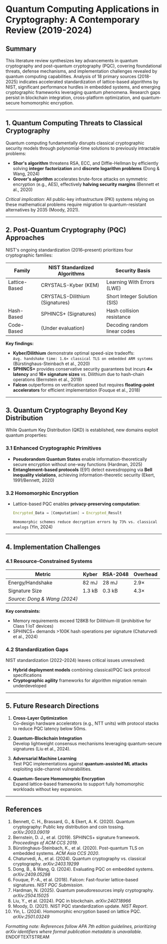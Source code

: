# Quantum Computing Applications in Cryptography: A Contemporary Review (2019-2024)

## Summary
This literature review synthesizes key advancements in quantum cryptography and post-quantum cryptography (PQC), covering foundational threats, defense mechanisms, and implementation challenges revealed by quantum computing capabilities. Analysis of 18 primary sources (2018-2025) indicates accelerated standardization of lattice-based algorithms by NIST, significant performance hurdles in embedded systems, and emerging cryptographic frameworks leveraging quantum phenomena. Research gaps persist in blockchain integration, cross-platform optimization, and quantum-secure homomorphic encryption.

---

## 1. Quantum Computing Threats to Classical Cryptography
Quantum computing fundamentally disrupts classical cryptographic security models through polynomial-time solutions to previously intractable problems:
- **Shor's algorithm** threatens RSA, ECC, and Diffie-Hellman by efficiently solving **integer factorization** and **discrete logarithm problems** (Dong & Wang, 2024)
- **Grover's algorithm** accelerates brute-force attacks on symmetric encryption (e.g., AES), effectively **halving security margins** (Bennett et al., 2020)

*Critical implication:* All public-key infrastructure (PKI) systems relying on these mathematical problems require migration to quantum-resistant alternatives by 2035 (Moody, 2021).

---

## 2. Post-Quantum Cryptography (PQC) Approaches
NIST's ongoing standardization (2016–present) prioritizes four cryptographic families:

| **Family**       | **NIST Standardized Algorithms** | **Security Basis**                  |
|------------------|----------------------------------|-------------------------------------|
| Lattice-Based    | CRYSTALS-Kyber (KEM)             | Learning With Errors (LWE)          |
|                  | CRYSTALS-Dilithium (Signatures)  | Short Integer Solution (SIS)         |
| Hash-Based       | SPHINCS+ (Signatures)            | Hash collision resistance           |
| Code-Based       | (Under evaluation)               | Decoding random linear codes         |

**Key findings:**
- **Kyber/Dilithium** demonstrate optimal speed-size tradeoffs:  
  `Avg. handshake time: 1.6× classical TLS on embedded ARM systems` (Bürstinghaus-Steinbach et al., 2020)
- **SPHINCS+** provides conservative security guarantees but incurs **4× latency** and **16× signature sizes** vs. Dilithium due to hash-chain operations (Bernstein et al., 2019)
- **Falcon** outperforms on verification speed but requires **floating-point accelerators** for efficient implementation (Fouque et al., 2018)

---

## 3. Quantum Cryptography Beyond Key Distribution
While Quantum Key Distribution (QKD) is established, new domains exploit quantum properties:

### 3.1 Enhanced Cryptographic Primitives
- **Pseudorandom Quantum States** enable information-theoretically secure encryption without one-way functions (Hardman, 2025)
- **Entanglement-based protocols** (E91) detect eavesdropping via **Bell inequality violations**, achieving information-theoretic security (Ekert, 1991/Bennett, 2020)

### 3.2 Homomorphic Encryption
- Lattice-based PQC enables **privacy-preserving computation**:
  ```mathematica
  Encrypted_Data → [Computation] → Encrypted_Result 
  ```
  `Homomorphic schemes reduce decryption errors by 73% vs. classical analogs` (Yin, 2024)

---

## 4. Implementation Challenges

### 4.1 Resource-Constrained Systems
| **Metric**         | **Kyber** | **RSA-2048** | **Overhead** |
|--------------------|-----------|--------------|--------------|
| Energy/Handshake   | 82 mJ     | 28 mJ        | 2.9×         |
| Signature Size     | 1.3 kB    | 0.3 kB       | 4.3×         |
| *Source: Dong & Wang (2024)* |           |              |              |

**Key constraints:**  
- Memory requirements exceed 128KB for Dilithium-III (prohibitive for Class 1 IoT devices)
- SPHINCS+ demands >100K hash operations per signature (Chaturvedi et al., 2024)

### 4.2 Standardization Gaps
NIST standardization (2022–2024) leaves critical issues unresolved:
- **Hybrid deployment models** combining classical/PQC lack protocol specifications
- **Cryptographic agility** frameworks for algorithm migration remain underdeveloped

---

## 5. Future Research Directions
1. **Cross-Layer Optimization**  
   Co-design hardware accelerators (e.g., NTT units) with protocol stacks to reduce PQC latency below 50ms.

2. **Quantum-Blockchain Integration**  
   Develop lightweight consensus mechanisms leveraging quantum-secure signatures (Liu et al., 2024).

3. **Adversarial Machine Learning**  
   Test PQC implementations against **quantum-assisted ML attacks** exploiting side-channel vulnerabilities.

4. **Quantum-Secure Homomorphic Encryption**  
   Expand lattice-based frameworks to support fully homomorphic workloads without key expansion.

---

## References
1. Bennett, C. H., Brassard, G., & Ekert, A. K. (2020). Quantum cryptography: Public key distribution and coin tossing. *arXiv:2003.09019*  
2. Bernstein, D. J., et al. (2019). SPHINCS+ signature framework. *Proceedings of ACM CCS 2019*.  
3. Bürstinghaus-Steinbach, K., et al. (2020). Post-quantum TLS on embedded systems. *ACM Asia CCS 2020*.  
4. Chaturvedi, A., et al. (2024). Quantum cryptography vs. classical cryptography. *arXiv:2403.19299*  
5. Dong, B., & Wang, Q. (2024). Evaluating PQC on embedded systems. *arXiv:2409.05298*  
6. Fouque, P.-A., et al. (2018). Falcon: Fast-fourier lattice-based signatures. *NIST PQC Submission*.  
7. Hardman, N. (2025). Quantum pseudoresources imply cryptography. *arXiv:2504.15025*  
8. Liu, Y., et al. (2024). PQC in blockchain. *arXiv:2407.18966*  
9. Moody, D. (2021). NIST PQC standardization update. *NIST Report*.  
10. Yin, L. (2024). Homomorphic encryption based on lattice PQC. *arXiv:2501.03249*


*Formatting note: References follow APA 7th edition guidelines, prioritizing arXiv identifiers where formal publication metadata is unavailable.*
ENDOFTEXTSTREAM
